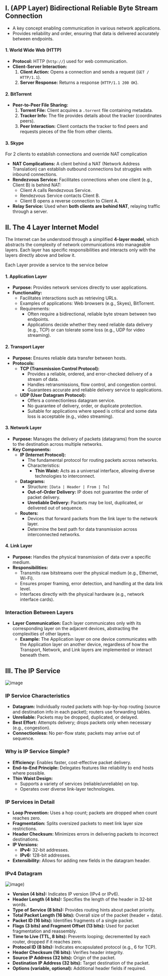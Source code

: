 
## I. (APP Layer) Bidirectional Reliable Byte Stream Connection
- A key concept enabling communication in various network applications.
- Provides reliability and order, ensuring that data is delivered accurately between endpoints.

#### **1. World Wide Web (HTTP)**
- **Protocol:** HTTP (`http://`) used for web communication.
- **Client-Server Interaction:**
  1. **Client Action:** Opens a connection and sends a request (`GET / HTTP/1.1`).
  2. **Server Response:** Returns a response (`HTTP/1.1 200 OK`).


#### **2. BitTorrent**
- **Peer-to-Peer File Sharing:**
  1. **Torrent File:** Client acquires a `.torrent` file containing metadata.
  2. **Tracker Info:** The file provides details about the tracker (coordinates peers).
  3. **Peer Interaction:** Client contacts the tracker to find peers and requests pieces of the file from other clients.


#### **3. Skype**
For 2 clients to establish connections and override NAT complication
- **NAT Complications:** A client behind a NAT (Network Address Translation) can establish outbound connections but struggles with inbound connections.
- **Rendezvous Service:** Facilitates connections when one client (e.g., Client B) is behind NAT:
    - Client A calls Rendezvous Service.
    - Rendezvous Service contacts Client B.
    - Client B opens a reverse connection to Client A.
- **Relay Service:** Used when **both clients are behind NAT**, relaying traffic through a server.

## II. The 4 Layer Internet Model

The Internet can be understood through a simplified **4-layer model**, which abstracts the complexity of network communications into manageable layers. Each layer has specific responsibilities and interacts only with the layers directly above and below it.

Each Layer provide a service to the service below

#### 1. **Application Layer**
- **Purpose:** Provides network services directly to user applications.
- **Functionality:**
  - Facilitates interactions such as retrieving URLs.
  - Examples of applications: Web browsers (e.g., Skyes), BitTorrent.
  - Requirements:
    - Often require a bidirectional, reliable byte stream between two endpoints.
    - Applications decide whether they need reliable data delivery (e.g., TCP) or can tolerate some loss (e.g., UDP for video streaming).

#### 2. **Transport Layer**
- **Purpose:** Ensures reliable data transfer between hosts.
- **Protocols:**
  - **TCP (Transmission Control Protocol):**
    - Provides a reliable, ordered, and error-checked delivery of a stream of data.
    - Handles retransmissions, flow control, and congestion control.
    - Guarantees accurate and reliable delivery service to applications.
  - **UDP (User Datagram Protocol):**
    - Offers a connectionless datagram service.
    - No guarantee of delivery, order, or duplicate protection.
    - Suitable for applications where speed is critical and some data loss is acceptable (e.g., video streaming).

#### 3. **Network Layer**
- **Purpose:** Manages the delivery of packets (datagrams) from the source to the destination across multiple networks.
- **Key Components:**
  - **IP (Internet Protocol):**
    - The fundamental protocol for routing packets across networks.
    - Characteristics:
      - **Thin Waist:** Acts as a universal interface, allowing diverse technologies to interconnect.
  - **Datagrams:**
    - Structure: `[Data | Header | From | To]`
    - **Out-of-Order Delivery:** IP does not guarantee the order of packet delivery.
    - **Unreliable Delivery:** Packets may be lost, duplicated, or delivered out of sequence.
  - **Routers:**
    - Devices that forward packets from the link layer to the network layer.
    - Determine the best path for data transmission across interconnected networks.

#### 4. **Link Layer**
- **Purpose:** Handles the physical transmission of data over a specific medium.
- **Responsibilities:**
  - Transmits raw bitstreams over the physical medium (e.g., Ethernet, Wi-Fi).
  - Ensures proper framing, error detection, and handling at the data link level.
  - Interfaces directly with the physical hardware (e.g., network interface cards).
  
### **Interaction Between Layers**
- **Layer Communication:** Each layer communicates only with its corresponding layer on the adjacent devices, abstracting the complexities of other layers.
  - **Example:** The Application layer on one device communicates with the Application layer on another device, regardless of how the Transport, Network, and Link layers are implemented or interact beneath them.


## III. The IP Service
![image](https://hackmd-prod-images.s3-ap-northeast-1.amazonaws.com/uploads/upload_c318a9256d978ef920ffd176f9dbba22.png?AWSAccessKeyId=AKIA3XSAAW6AWSKNINWO&Expires=1737394069&Signature=Yd8%2BFBW%2Fn64JAjDLaQzLEGsuFQk%3D)

### IP Service Characteristics
- **Datagram:** Individually routed packets with hop-by-hop routing (source and destination info in each packet); routers use forwarding tables.
- **Unreliable:** Packets may be dropped, duplicated, or delayed.
- **Best Effort:** Attempts delivery; drops packets only when necessary (e.g., congestion).
- **Connectionless:** No per-flow state; packets may arrive out of sequence.

### Why is IP Service Simple?
- **Efficiency:** Enables faster, cost-effective packet delivery.
- **End-to-End Principle:** Delegates features like reliability to end hosts where possible.
- **Thin Waist Design:** 
  - Supports a variety of services (reliable/unreliable) on top.
  - Operates over diverse link-layer technologies.

### IP Services in Detail
- **Loop Prevention:** Uses a hop count; packets are dropped when count reaches zero.
- **Fragmentation:** Splits oversized packets to meet link layer size restrictions.
- **Header Checksum:** Minimizes errors in delivering packets to incorrect destinations.
- **IP Versions:**
  - **IPv4:** 32-bit addresses.
  - **IPv6:** 128-bit addresses.
- **Extensibility:** Allows for adding new fields in the datagram header.

### IPv4 Datagram 
![image](https://hackmd-prod-images.s3-ap-northeast-1.amazonaws.com/uploads/upload_7c5c2db4ca42f66745eb20caf57fa95c.png?AWSAccessKeyId=AKIA3XSAAW6AWSKNINWO&Expires=1737394267&Signature=z9Wcq0clMWYqoGPAwVC02LNnmmc%3D))
* **Version (4 bits):** Indicates IP version (IPv4 or IPv6).
* **Header Length (4 bits):** Specifies the length of the header in 32-bit words.
* **Type of Service (8 bits):** Provides routing hints about packet priority.
* **Total Packet Length (16 bits):** Overall size of the packet (header + data).
* **Packet ID (16 bits):** Identifies fragments of a single packet.
* **Flags (3 bits) and Fragment Offset (13 bits):** Used for packet fragmentation and reassembly.
* **Time to Live (TTL, 8 bits):** Prevents looping; decremented by each router, dropped if it reaches zero.
* **Protocol ID (8 bits):** Indicates encapsulated protocol (e.g., 6 for TCP).
* **Header Checksum (16 bits):** Verifies header integrity.
* **Source IP Address (32 bits):** Origin of the packet.
* **Destination IP Address (32 bits):** Target destination of the packet.
* **Options (variable, optional):** Additional header fields if required.
